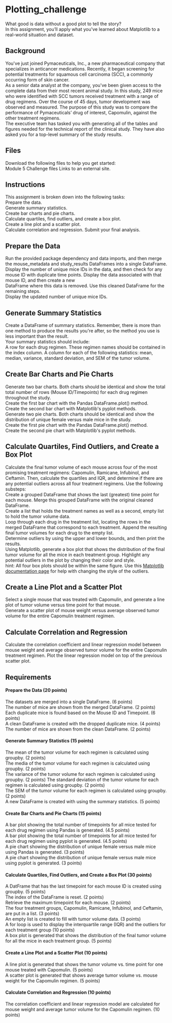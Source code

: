 # Plotting_challenge
What good is data without a good plot to tell the story? <br>
In this assignment, you’ll apply what you've learned about Matplotlib to a real-world situation and dataset. 
## Background
You've just joined Pymaceuticals, Inc., a new pharmaceutical company that specializes in anticancer medications. Recently, it began screening for potential treatments for squamous cell carcinoma (SCC), a commonly occurring form of skin cancer. <br>
As a senior data analyst at the company, you've been given access to the complete data from their most recent animal study. In this study, 249 mice who were identified with SCC tumors received treatment with a range of drug regimens. Over the course of 45 days, tumor development was observed and measured. The purpose of this study was to compare the performance of Pymaceuticals’ drug of interest, Capomulin, against the other treatment regimens. <br>
The executive team has tasked you with generating all of the tables and figures needed for the technical report of the clinical study. They have also asked you for a top-level summary of the study results. 
## Files
Download the following files to help you get started: <br>
Module 5 Challenge files Links to an external site. 
## Instructions
This assignment is broken down into the following tasks: <br>
Prepare the data. <br>
Generate summary statistics. <br>
Create bar charts and pie charts. <br>
Calculate quartiles, find outliers, and create a box plot. <br>
Create a line plot and a scatter plot. <br>
Calculate correlation and regression. Submit your final analysis. 
## Prepare the Data
Run the provided package dependency and data imports, and then merge the mouse_metadata and study_results DataFrames into a single DataFrame. <br>
Display the number of unique mice IDs in the data, and then check for any mouse ID with duplicate time points. Display the data associated with that mouse ID, and then create a new <br>
DataFrame where this data is removed. Use this cleaned DataFrame for the remaining steps. <br>
Display the updated number of unique mice IDs. 
## Generate Summary Statistics
Create a DataFrame of summary statistics. Remember, there is more than one method to produce the results you're after, so the method you use is less important than the result. <br>
Your summary statistics should include: <br>
A row for each drug regimen. These regimen names should be contained in the index column. A column for each of the following statistics: mean, median, variance, standard deviation, and SEM of the tumor volume. 
## Create Bar Charts and Pie Charts
Generate two bar charts. Both charts should be identical and show the total total number of rows (Mouse ID/Timepoints) for each drug regimen throughout the study. <br>
Create the first bar chart with the Pandas DataFrame.plot() method. <br>
Create the second bar chart with Matplotlib's pyplot methods. <br>
Generate two pie charts. Both charts should be identical and show the distribution of unique female versus male mice in the study. <br>
Create the first pie chart with the Pandas DataFrame.plot() method. <br>
Create the second pie chart with Matplotlib's pyplot methods. 
## Calculate Quartiles, Find Outliers, and Create a Box Plot
Calculate the final tumor volume of each mouse across four of the most promising treatment regimens: Capomulin, Ramicane, Infubinol, and Ceftamin. Then, calculate the quartiles and IQR, and determine if there are any potential outliers across all four treatment regimens. Use the following substeps: <br>
Create a grouped DataFrame that shows the last (greatest) time point for each mouse. Merge this grouped DataFrame with the original cleaned DataFrame. <br>
Create a list that holds the treatment names as well as a second, empty list to hold the tumor volume data. <br>
Loop through each drug in the treatment list, locating the rows in the merged DataFrame that correspond to each treatment. Append the resulting final tumor volumes for each drug to the empty list. <br>
Determine outliers by using the upper and lower bounds, and then print the results.<br> 
Using Matplotlib, generate a box plot that shows the distribution of the final tumor volume for all the mice in each treatment group. Highlight any potential outliers in the plot by changing their color and style. <br>
hint: All four box plots should be within the same figure. Use this [Matplotlib documentation page](https://matplotlib.org/stable/gallery/statistics/boxplot_demo.html) for help with changing the style of the outliers. 
## Create a Line Plot and a Scatter Plot
Select a single mouse that was treated with Capomulin, and generate a line plot of tumor volume versus time point for that mouse. <br>
Generate a scatter plot of mouse weight versus average observed tumor volume for the entire Capomulin treatment regimen. 
## Calculate Correlation and Regression
Calculate the correlation coefficient and linear regression model between mouse weight and average observed tumor volume for the entire Capomulin treatment regimen. Plot the linear regression model on top of the previous scatter plot. 
## Requirements
#### Prepare the Data (20 points) 
The datasets are merged into a single DataFrame. (6 points) <br>
The number of mice are shown from the merged DataFrame. (2 points) <br>
Each duplicate mice is found based on the Mouse ID and Timepoint. (6 points) <br>
A clean DataFrame is created with the dropped duplicate mice. (4 points) <br>
The number of mice are shown from the clean DataFrame. (2 points) 
#### Generate Summary Statistics (15 points) 
The mean of the tumor volume for each regimen is calculated using groupby. (2 points) <br>
The media of the tumor volume for each regimen is calculated using groupby. (2 points) <br>
The variance of the tumor volume for each regimen is calculated using groupby. (2 points) The standard deviation of the tumor volume for each regimen is calculated using groupby. (2 points) <br>
The SEM of the tumor volume for each regimen is calculated using groupby. (2 points)<br> 
A new DataFrame is created with using the summary statistics. (5 points) 
#### Create Bar Charts and Pie Charts (15 points) 
A bar plot showing the total number of timepoints for all mice tested for each drug regimen using Pandas is generated. (4.5 points) <br>
A bar plot showing the total number of timepoints for all mice tested for each drug regimen using pyplot is generated. (4.5 points) <br>
A pie chart showing the distribution of unique female versus male mice using Pandas is generated. (3 points) <br>
A pie chart showing the distribution of unique female versus male mice using pyplot is generated. (3 points) 
#### Calculate Quartiles, Find Outliers, and Create a Box Plot (30 points) 
A DatFrame that has the last timepoint for each mouse ID is created using groupby. (5 points) <br>
The index of the DataFrame is reset. (2 points) <br>
Retrieve the maximum timepoint for each mouse. (2 points) <br>
The four treatment groups, Capomulin, Ramicane, Infubinol, and Ceftamin, are put in a list. (3 points) <br>
An empty list is created to fill with tumor volume data. (3 points) <br>
A for loop is used to display the interquartile range (IQR) and the outliers for each treatment group (10 points) <br>
A box plot is generated that shows the distribution of the final tumor volume for all the mice in each treatment group. (5 points) 
#### Create a Line Plot and a Scatter Plot (10 points) 
A line plot is generated that shows the tumor volume vs. time point for one mouse treated with Capomulin. (5 points) <br>
A scatter plot is generated that shows average tumor volume vs. mouse weight for the 
Capomulin regimen. (5 points) <br>
#### Calculate Correlation and Regression (10 points) 
The correlation coefficient and linear regression model are calculated for mouse weight and average tumor volume for the Capomulin regimen. (10 points) 
